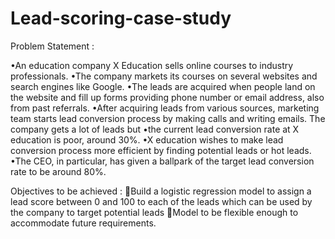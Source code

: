 # Lead-scoring-case-study
Problem Statement :

•An education company X Education sells online courses to industry professionals.
•The company markets its courses on several websites and search engines like Google.
•The leads are acquired when people land on the website and fill up forms providing phone number or email address, also from past referrals.
•After acquiring leads from various sources, marketing team starts lead conversion process by making calls and writing emails. The company gets a lot of leads but
•the current lead conversion rate at X education is poor, around 30%.
•X education wishes to make lead conversion process more efficient by finding potential leads or hot leads.
•The CEO, in particular, has given a ballpark of the target lead conversion rate to be around 80%.

Objectives to be achieved :
Build a logistic regression model to assign a lead score between 0 and 100 to each of the leads which can be used by the company to target potential leads
Model to be flexible enough to accommodate future requirements.
